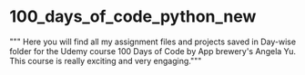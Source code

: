 # 100_days_of_code_python_new

""" Here you will find all my assignment files and projects saved in Day-wise folder for the Udemy course 100 Days of Code by App brewery's Angela Yu.
This course is really exciting and very engaging."""
